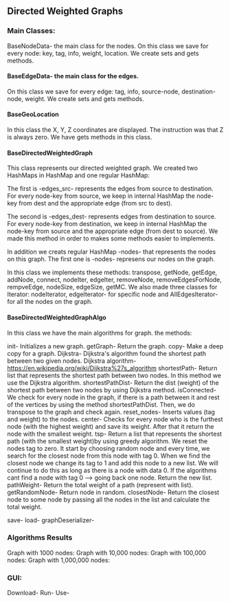 ## Directed Weighted Graphs


### Main Classes:
BaseNodeData- the main class for the nodes.
On this class we save for every node: key, tag, info, weight, location.
We create sets and gets methods.

#### BaseEdgeData- the main class for the edges.
On this class we save for every edge: tag, info, source-node, destination-node, weight.
We create sets and gets methods.

#### BaseGeoLocation
In this class the X, Y, Z coordinates are displayed.
The instruction was that Z is always zero.
We have gets methods in this class.

#### BaseDirectedWeightedGraph
This class represents our directed weighted graph.
We created two HashMaps in HashMap and one regular HashMap:

The first is -edges_src- represents the edges from source to destination. 
For every node-key from source, we keep in internal HashMap the node-key from dest and the appropriate edge (from src to dest). 

The second is -edges_dest- represents edges from destination to source. 
For every node-key from destination, we keep in internal HashMap the node-key from source and the appropriate edge (from dest to source). 
We made this method in order to makes some methods easier to implements.

In addition we creats regular HashMap -nodes- that represents the nodes on this graph.
The first one is -nodes- represens our nodes on the graph.

In this class we implements these methods: transpose, getNode, getEdge, addNode, connect, nodeIter, edgeIter, removeNode, removeEdgesForNode, rempveEdge, nodeSize, edgeSize, getMC.
We also made three classes for Iterator: nodeIterator, edgeIterator- for specific node and AllEdgesIterator- for all the nodes on the graph.

#### BaseDirectedWeightedGraphAlgo
In this class we have the main algorithms for graph.
the methods:

init- Initializes a new graph.
getGraph- Return the graph.
copy- Make a deep copy for a graph.
Dijkstra- Dijkstra's algorithm found the shortest path between two given nodes. Dijkstra algorithm- https://en.wikipedia.org/wiki/Dijkstra%27s_algorithm
shortestPath- Return list that represents the shortest path between two nodes. In this method we use the Dijkstra algorithm.
shortestPathDist- Return the dist (weight) of the shortest path between two nodes by using Dijkstra method.
isConnected- We check for every node in the graph, if there is a path between it and rest of the vertices by using the method shortestPathDist. Then, we do transpose to the graph and check again.
reset_nodes- Inserts values (tag and weight) to the nodes.
center- Checks for every node who is the furthest node (with the highest weight) and save its weight. After that it return the node with the smallest weight.
tsp- Return a list that represents the shortest path (with the smallest weight)by using greedy algorithm. We reset the nodes tag to zero. It start by choosing random node and every time, we search for the closest node from this node with tag 0. When we find the closest node we change its tag to 1 and add this node to a new list. We will continue to do this as long as there is a node with data 0. If the algorithms cant find a node with tag 0 --> going back one node. Return the new list.
pathWeight- Return the total weight of a path (represent with list). 
getRandomNode- Return node in random.
closestNode- Return the closest node to some node by passing all the nodes in the list and calculate the total weight.

save-
load- 
graphDeserializer- 

### Algorithms Results
Graph with 1000 nodes:
Graph with 10,000 nodes:
Graph with 100,000 nodes:
Graph with 1,000,000 nodes:

### GUI:
Download-
Run-
Use-
